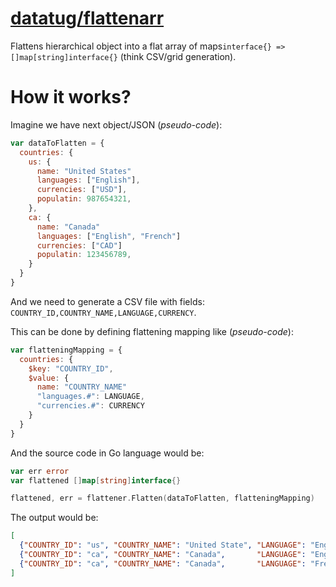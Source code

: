 # [datatug/flattenarr](https://github.com/datatug/flattenarr)

Flattens hierarchical object into a flat array of maps`interface{} => []map[string]interface{}` (think CSV/grid generation).

# How it works?

Imagine we have next object/JSON (_pseudo-code_):
```javascript
var dataToFlatten = {
  countries: {
    us: {
      name: "United States"
      languages: ["English"],
      currencies: ["USD"],
      populatin: 987654321,
    },
    ca: {
      name: "Canada"
      languages: ["English", "French"]
      currencies: ["CAD"]
      populatin: 123456789,
    }
  }
}
```

And we need to generate a CSV file with fields: `COUNTRY_ID,COUNTRY_NAME,LANGUAGE,CURRENCY`.

This can be done by defining flattening mapping like (_pseudo-code_):
```javascript
var flatteningMapping = {
  countries: {
    $key: "COUNTRY_ID",
    $value: {
      name: "COUNTRY_NAME"
      "languages.#": LANGUAGE,
      "currencies.#": CURRENCY
    }
  }
}
```

And the source code in Go language would be:

```go
var err error
var flattened []map[string]interface{}

flattened, err = flattener.Flatten(dataToFlatten, flatteningMapping)
```

The output would be:

```json
[
  {"COUNTRY_ID": "us", "COUNTRY_NAME": "United State", "LANGUAGE": "English", "CURRENCY": "USD"},
  {"COUNTRY_ID": "ca", "COUNTRY_NAME": "Canada",       "LANGUAGE": "English", "CURRENCY": "CAD"},
  {"COUNTRY_ID": "ca", "COUNTRY_NAME": "Canada",       "LANGUAGE": "French",  "CURRENCY": "CAD"},
]
```
